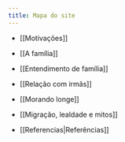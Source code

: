 ```yaml
---
title: Mapa do site
---
```


- [[Motivações]]

- [[A família]]

- [[Entendimento de família]]

- [[Relação com irmãs]]

- [[Morando longe]]

- [[Migração, lealdade e mitos]]

- [[Referencias|Referências]]
